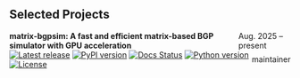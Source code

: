 ## Selected Projects

<div style="margin-bottom: 12px;">
  <div style="margin-bottom: 0; display: flex; justify-content: space-between; align-items: center;">
      <span><b>matrix-bgpsim: A fast and efficient matrix-based BGP simulator with GPU acceleration</b></span>
      <span>Aug. 2025 &ndash; present</span>
  </div>
  <div style="margin-bottom: 0; display: flex; justify-content: space-between; align-items: center;">
      <span>
        <a href="https://github.com/yhchen-tsinghua/matrix-bgpsim/releases/latest"><img src="https://img.shields.io/github/release/yhchen-tsinghua/matrix-bgpsim.svg?maxAge=600" alt="Latest release" /></a>
        <a href="https://pypi.org/project/matrix-bgpsim/"><img src="https://img.shields.io/pypi/v/matrix-bgpsim.svg?maxAge=600" alt="PyPI version"></a>
        <a href="https://matrix-bgpsim.readthedocs.io/en/latest/"><img src="https://readthedocs.org/projects/matrix-bgpsim/badge/?version=latest" alt="Docs Status" /></a>
        <a href="https://www.python.org/"><img src="https://img.shields.io/badge/python-3.8%2B-brightgreen.svg?maxAge=2592000" alt="Python version"></a>
        <a href="LICENSE"><img src="https://img.shields.io/badge/license-MIT-yellowgreen.svg?maxAge=2592000" alt="License"></a>
      </span>
      <span>maintainer</span>
  </div>
</div>
